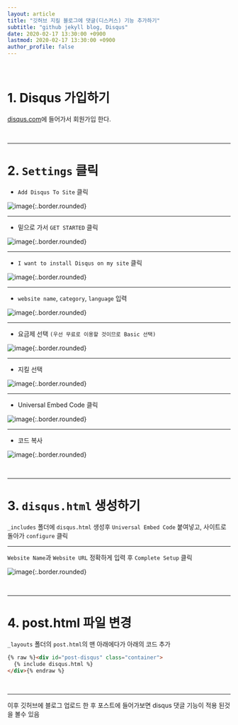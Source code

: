 ```yaml
---
layout: article
title: "깃허브 지킬 블로그에 댓글(디스커스) 기능 추가하기"
subtitle: "github jekyll blog, Disqus"
date: 2020-02-17 13:30:00 +0900
lastmod: 2020-02-17 13:30:00 +0900
author_profile: false
---
```


<br>

# 1. Disqus 가입하기

[disqus.com](https://disqus.com/)에 들어가서 회원가입 한다.

<br>

---

# 2. `Settings` 클릭

- `Add Disqus To Site` 클릭

![image](https://user-images.githubusercontent.com/59393359/74631860-69830480-51a1-11ea-9136-44614d5e8b18.png){:.border.rounded}

---

- 밑으로 가서 `GET STARTED` 클릭

![image](https://user-images.githubusercontent.com/59393359/74631991-b36bea80-51a1-11ea-9179-59f7cba03309.png){:.border.rounded}

---

- `I want to install Disqus on my site` 클릭

![image](https://user-images.githubusercontent.com/59393359/74631531-89fe8f00-51a0-11ea-8c8a-f07962e4d507.png){:.border.rounded}

---

- `website name`, `category`, `language` 입력

![image](https://user-images.githubusercontent.com/59393359/74640976-dacbb300-51b3-11ea-9001-6ca15808d1eb.png){:.border.rounded}

---

- 요금제 선택 `(우선 무료로 이용할 것이므로 Basic 선택)`

![image](https://user-images.githubusercontent.com/59393359/74641222-4746b200-51b4-11ea-9360-b0a20ca74698.png){:.border.rounded}

---

- 지킬 선택

![image](https://user-images.githubusercontent.com/59393359/74641391-8d9c1100-51b4-11ea-8f91-f44dad0dfcc2.png){:.border.rounded}

---

- Universal Embed Code 클릭

![image](https://user-images.githubusercontent.com/59393359/74641580-e4a1e600-51b4-11ea-8427-2a21e24b7e5a.png){:.border.rounded}

---

- 코드 복사

![image](https://user-images.githubusercontent.com/59393359/74641740-229f0a00-51b5-11ea-9b3f-1dc2742327e0.png){:.border.rounded}

<br>

---

# 3. `disqus.html` 생성하기

`_includes` 폴더에 `disqus.html` 생성후 `Universal Embed Code` 붙여넣고, 사이트로 돌아가 `configure` 클릭

---

`Website Name`과 `Website URL` 정확하게 입력 후 `Complete Setup` 클릭

![image](https://user-images.githubusercontent.com/59393359/74642225-efa94600-51b5-11ea-98f9-859ba4f44342.png){:.border.rounded}

<br>

---

# 4. post.html 파일 변경

`_layouts` 폴더의 `post.html`의 맨 아래에다가 아래의 코드 추가

```html
{% raw %}<div id="post-disqus" class="container">
  {% include disqus.html %}
</div>{% endraw %}
```

<br>

---

이후 깃허브에 블로그 업로드 한 후 포스트에 들어가보면 disqus 댓글 기능이 적용 된것을 볼수 있음

<br><br><br><br>